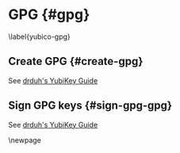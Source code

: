 # GPG {#gpg}
\label{yubico-gpg}

## Create GPG  {#create-gpg} 

See [drduh's YubiKey Guide](https://github.com/drduh/YubiKey-Guide)

## Sign GPG keys {#sign-gpg-gpg}
See [drduh's YubiKey Guide](https://github.com/drduh/YubiKey-Guide)

\newpage
